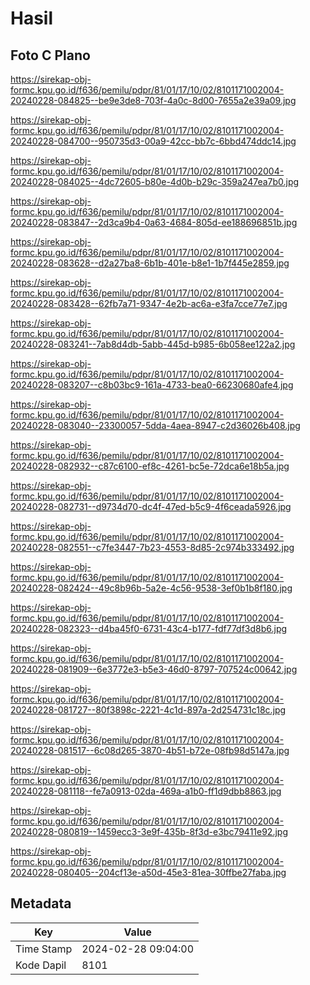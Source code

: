 # Hasil

## Foto C Plano

https://sirekap-obj-formc.kpu.go.id/f636/pemilu/pdpr/81/01/17/10/02/8101171002004-20240228-084825--be9e3de8-703f-4a0c-8d00-7655a2e39a09.jpg

https://sirekap-obj-formc.kpu.go.id/f636/pemilu/pdpr/81/01/17/10/02/8101171002004-20240228-084700--950735d3-00a9-42cc-bb7c-6bbd474ddc14.jpg

https://sirekap-obj-formc.kpu.go.id/f636/pemilu/pdpr/81/01/17/10/02/8101171002004-20240228-084025--4dc72605-b80e-4d0b-b29c-359a247ea7b0.jpg

https://sirekap-obj-formc.kpu.go.id/f636/pemilu/pdpr/81/01/17/10/02/8101171002004-20240228-083847--2d3ca9b4-0a63-4684-805d-ee188696851b.jpg

https://sirekap-obj-formc.kpu.go.id/f636/pemilu/pdpr/81/01/17/10/02/8101171002004-20240228-083628--d2a27ba8-6b1b-401e-b8e1-1b7f445e2859.jpg

https://sirekap-obj-formc.kpu.go.id/f636/pemilu/pdpr/81/01/17/10/02/8101171002004-20240228-083428--62fb7a71-9347-4e2b-ac6a-e3fa7cce77e7.jpg

https://sirekap-obj-formc.kpu.go.id/f636/pemilu/pdpr/81/01/17/10/02/8101171002004-20240228-083241--7ab8d4db-5abb-445d-b985-6b058ee122a2.jpg

https://sirekap-obj-formc.kpu.go.id/f636/pemilu/pdpr/81/01/17/10/02/8101171002004-20240228-083207--c8b03bc9-161a-4733-bea0-66230680afe4.jpg

https://sirekap-obj-formc.kpu.go.id/f636/pemilu/pdpr/81/01/17/10/02/8101171002004-20240228-083040--23300057-5dda-4aea-8947-c2d36026b408.jpg

https://sirekap-obj-formc.kpu.go.id/f636/pemilu/pdpr/81/01/17/10/02/8101171002004-20240228-082932--c87c6100-ef8c-4261-bc5e-72dca6e18b5a.jpg

https://sirekap-obj-formc.kpu.go.id/f636/pemilu/pdpr/81/01/17/10/02/8101171002004-20240228-082731--d9734d70-dc4f-47ed-b5c9-4f6ceada5926.jpg

https://sirekap-obj-formc.kpu.go.id/f636/pemilu/pdpr/81/01/17/10/02/8101171002004-20240228-082551--c7fe3447-7b23-4553-8d85-2c974b333492.jpg

https://sirekap-obj-formc.kpu.go.id/f636/pemilu/pdpr/81/01/17/10/02/8101171002004-20240228-082424--49c8b96b-5a2e-4c56-9538-3ef0b1b8f180.jpg

https://sirekap-obj-formc.kpu.go.id/f636/pemilu/pdpr/81/01/17/10/02/8101171002004-20240228-082323--d4ba45f0-6731-43c4-b177-fdf77df3d8b6.jpg

https://sirekap-obj-formc.kpu.go.id/f636/pemilu/pdpr/81/01/17/10/02/8101171002004-20240228-081909--6e3772e3-b5e3-46d0-8797-707524c00642.jpg

https://sirekap-obj-formc.kpu.go.id/f636/pemilu/pdpr/81/01/17/10/02/8101171002004-20240228-081727--80f3898c-2221-4c1d-897a-2d254731c18c.jpg

https://sirekap-obj-formc.kpu.go.id/f636/pemilu/pdpr/81/01/17/10/02/8101171002004-20240228-081517--6c08d265-3870-4b51-b72e-08fb98d5147a.jpg

https://sirekap-obj-formc.kpu.go.id/f636/pemilu/pdpr/81/01/17/10/02/8101171002004-20240228-081118--fe7a0913-02da-469a-a1b0-ff1d9dbb8863.jpg

https://sirekap-obj-formc.kpu.go.id/f636/pemilu/pdpr/81/01/17/10/02/8101171002004-20240228-080819--1459ecc3-3e9f-435b-8f3d-e3bc79411e92.jpg

https://sirekap-obj-formc.kpu.go.id/f636/pemilu/pdpr/81/01/17/10/02/8101171002004-20240228-080405--204cf13e-a50d-45e3-81ea-30ffbe27faba.jpg


## Metadata

| Key        | Value               |
| ---------- | ------------------- |
| Time Stamp | 2024-02-28 09:04:00 |
| Kode Dapil | 8101                |



